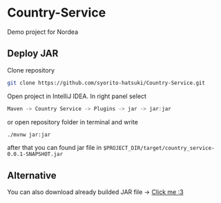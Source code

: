 # Country-Service
Demo project for Nordea

## Deploy JAR
Clone repository
```sh
git clone https://github.com/syorito-hatsuki/Country-Service.git
```
Open project in IntelliJ IDEA. In right panel select 
```js
Maven -> Country Service -> Plugins -> jar -> jar:jar
```
or open repository folder in terminal and write
```sh
./mvnw jar:jar
```
after that you can found jar file in `$PROJECT_DIR/target/country_service-0.0.1-SNAPSHOT.jar`

## Alternative
You can also download already builded JAR file -> [Click me :3](https://github.com/syorito-hatsuki/Country-Service/blob/master/country_service-0.0.1-SNAPSHOT.jar?raw=true)

